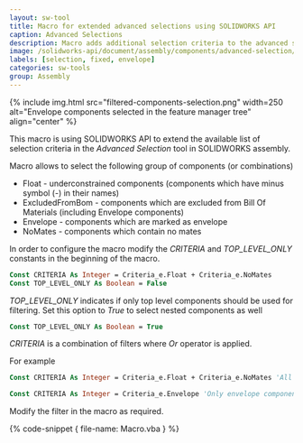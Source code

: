 ```yaml
---
layout: sw-tool
title: Macro for extended advanced selections using SOLIDWORKS API
caption: Advanced Selections
description: Macro adds additional selection criteria to the advanced selection tool allowing to select components which are excluded from bom, envelope, float etc.
image: /solidworks-api/document/assembly/components/advanced-selection/filtered-components-selection.png
labels: [selection, fixed, envelope]
categories: sw-tools
group: Assembly
---
```

{% include img.html src="filtered-components-selection.png" width=250 alt="Envelope components selected in the feature manager tree" align="center" %}

This macro is using SOLIDWORKS API to extend the available list of selection criteria in the *Advanced Selection* tool in SOLIDWORKS assembly.

Macro allows to select the following group of components (or combinations)

* Float - underconstrained components (components which have minus symbol (-) in their names)
* ExcludedFromBom - components which are excluded from Bill Of Materials (including Envelope components)
* Envelope - components which are marked as envelope
* NoMates - components which contain no mates

In order to configure the macro modify the *CRITERIA*  and *TOP_LEVEL_ONLY* constants in the beginning of the macro.

~~~ vb
Const CRITERIA As Integer = Criteria_e.Float + Criteria_e.NoMates
Const TOP_LEVEL_ONLY As Boolean = False
~~~

*TOP_LEVEL_ONLY* indicates if only top level components should be used for filtering. Set this option to *True* to select nested components as well

~~~ vb
Const TOP_LEVEL_ONLY As Boolean = True
~~~

*CRITERIA* is a combination of filters where *Or* operator is applied.

For example

~~~ vb
Const CRITERIA As Integer = Criteria_e.Float + Criteria_e.NoMates 'All float components or components with no mates wil be selected
~~~

~~~ vb
Const CRITERIA As Integer = Criteria_e.Envelope 'Only envelope components will be selected
~~~

Modify the filter in the macro as required.

{% code-snippet { file-name: Macro.vba } %}
